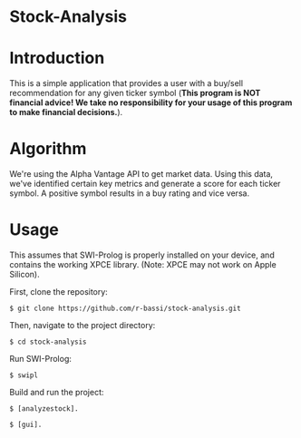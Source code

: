 
# Stock-Analysis

# Introduction

This is a simple application that provides a user with a buy/sell recommendation for any given ticker symbol (**This program is NOT financial advice! We take no responsibility for your usage of this program to make financial decisions.**).

# Algorithm

We're using the Alpha Vantage API to get market data. Using this data, we've identified certain key metrics and generate a score for each ticker symbol. A positive symbol results in a buy rating and vice versa.

# Usage

This assumes that SWI-Prolog is properly installed on your device, and contains the working XPCE library. (Note: XPCE may not work on Apple Silicon).

First, clone the repository:

    $ git clone https://github.com/r-bassi/stock-analysis.git

Then, navigate to the project directory:

    $ cd stock-analysis

Run SWI-Prolog:
    
    $ swipl
    
Build and run the project:
    
    $ [analyzestock].

    $ [gui].


